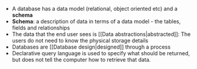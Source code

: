 - A database has a data model (relational, object oriented etc) and a **schema**
- **Schema**: a description of data in terms of a data model - the tables, fields and relationships
- The data that the end user sees is [[Data abstractions|abstracted]]: The users do not need to know the physical storage details
- Databases are [[Database design|designed]] through a process
- Declarative query language is used to specify what should be returned, but does not tell the computer how to retrieve that data.